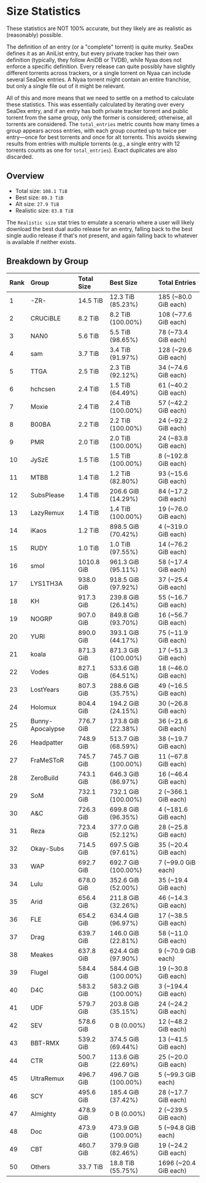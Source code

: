 # Size Statistics

These statistics are NOT 100% accurate, but they likely are as realistic as (reasonably) possible.

The definition of an entry (or a "complete" torrent) is quite murky. SeaDex defines it as an AniList entry, but every private tracker has their own definition (typically, they follow AniDB or TVDB), while Nyaa does not enforce a specific definition. Every release can quite possibly have slightly different torrents across trackers, or a single torrent on Nyaa can include several SeaDex entries. A Nyaa torrent might contain an entire franchise, but only a single file out of it might be relevant.

All of this and more means that we need to settle on a method to calculate these statistics. This was essentially calculated by iterating over every SeaDex entry, and if an entry has both private tracker torrent and public torrent from the same group, only the former is considered; otherwise, all torrents are considered. The `total_entries` metric counts how many times a group appears across entries, with each group counted up to twice per entry—once for best torrents and once for alt torrents. This avoids skewing results from entries with multiple torrents (e.g., a single entry with 12 torrents counts as one for `total_entries`). Exact duplicates are also discarded.

## Overview

- Total size: `108.1 TiB`
- Best size: `80.3 TiB`
- Alt size: `27.9 TiB`
- Realistic size: `83.8 TiB`

The `Realistic size` stat tries to emulate a scenario where a user will likely download the best dual audio release for an entry, falling back to the best single audio release if that's not present, and again falling back to whatever is available if neither exists.


## Breakdown by Group

| Rank | Group            | Total Size | Best Size           | Total Entries         |
| :----| :----------------| :----------| :-------------------| :---------------------|
| 1    | -ZR-             | 14.5 TiB   | 12.3 TiB (85.23%)   | 185 (~80.0 GiB each)  |
| 2    | CRUCiBLE         | 8.2 TiB    | 8.2 TiB (100.00%)   | 108 (~77.6 GiB each)  |
| 3    | NAN0             | 5.6 TiB    | 5.5 TiB (98.65%)    | 78 (~73.4 GiB each)   |
| 4    | sam              | 3.7 TiB    | 3.4 TiB (91.97%)    | 128 (~29.6 GiB each)  |
| 5    | TTGA             | 2.5 TiB    | 2.3 TiB (92.12%)    | 34 (~74.6 GiB each)   |
| 6    | hchcsen          | 2.4 TiB    | 1.5 TiB (64.49%)    | 61 (~40.2 GiB each)   |
| 7    | Moxie            | 2.4 TiB    | 2.4 TiB (100.00%)   | 57 (~42.2 GiB each)   |
| 8    | B00BA            | 2.2 TiB    | 2.2 TiB (100.00%)   | 24 (~92.2 GiB each)   |
| 9    | PMR              | 2.0 TiB    | 2.0 TiB (100.00%)   | 24 (~83.8 GiB each)   |
| 10   | JySzE            | 1.5 TiB    | 1.5 TiB (100.00%)   | 8 (~192.8 GiB each)   |
| 11   | MTBB             | 1.4 TiB    | 1.2 TiB (82.80%)    | 93 (~15.6 GiB each)   |
| 12   | SubsPlease       | 1.4 TiB    | 206.6 GiB (14.29%)  | 84 (~17.2 GiB each)   |
| 13   | LazyRemux        | 1.4 TiB    | 1.4 TiB (100.00%)   | 19 (~76.0 GiB each)   |
| 14   | iKaos            | 1.2 TiB    | 898.5 GiB (70.42%)  | 4 (~319.0 GiB each)   |
| 15   | RUDY             | 1.0 TiB    | 1.0 TiB (97.55%)    | 14 (~76.2 GiB each)   |
| 16   | smol             | 1010.8 GiB | 961.3 GiB (95.11%)  | 58 (~17.4 GiB each)   |
| 17   | LYS1TH3A         | 938.0 GiB  | 918.5 GiB (97.92%)  | 37 (~25.4 GiB each)   |
| 18   | KH               | 917.3 GiB  | 239.8 GiB (26.14%)  | 55 (~16.7 GiB each)   |
| 19   | NOGRP            | 907.0 GiB  | 849.8 GiB (93.70%)  | 16 (~56.7 GiB each)   |
| 20   | YURI             | 890.0 GiB  | 393.1 GiB (44.17%)  | 75 (~11.9 GiB each)   |
| 21   | koala            | 871.3 GiB  | 871.3 GiB (100.00%) | 17 (~51.3 GiB each)   |
| 22   | Vodes            | 827.1 GiB  | 533.6 GiB (64.51%)  | 18 (~46.0 GiB each)   |
| 23   | LostYears        | 807.3 GiB  | 288.6 GiB (35.75%)  | 49 (~16.5 GiB each)   |
| 24   | Holomux          | 804.4 GiB  | 194.2 GiB (24.15%)  | 30 (~26.8 GiB each)   |
| 25   | Bunny-Apocalypse | 776.7 GiB  | 173.8 GiB (22.38%)  | 36 (~21.6 GiB each)   |
| 26   | Headpatter       | 748.9 GiB  | 513.7 GiB (68.59%)  | 38 (~19.7 GiB each)   |
| 27   | FraMeSToR        | 745.7 GiB  | 745.7 GiB (100.00%) | 11 (~67.8 GiB each)   |
| 28   | ZeroBuild        | 743.1 GiB  | 646.3 GiB (86.97%)  | 16 (~46.4 GiB each)   |
| 29   | SoM              | 732.1 GiB  | 732.1 GiB (100.00%) | 2 (~366.1 GiB each)   |
| 30   | A&C              | 726.3 GiB  | 699.8 GiB (96.35%)  | 4 (~181.6 GiB each)   |
| 31   | Reza             | 723.4 GiB  | 377.0 GiB (52.12%)  | 28 (~25.8 GiB each)   |
| 32   | Okay-Subs        | 714.5 GiB  | 697.5 GiB (97.61%)  | 35 (~20.4 GiB each)   |
| 33   | WAP              | 692.7 GiB  | 692.7 GiB (100.00%) | 7 (~99.0 GiB each)    |
| 34   | Lulu             | 678.0 GiB  | 352.6 GiB (52.00%)  | 35 (~19.4 GiB each)   |
| 35   | Arid             | 656.4 GiB  | 211.8 GiB (32.26%)  | 46 (~14.3 GiB each)   |
| 36   | FLE              | 654.2 GiB  | 634.4 GiB (96.97%)  | 17 (~38.5 GiB each)   |
| 37   | Drag             | 639.7 GiB  | 146.0 GiB (22.81%)  | 58 (~11.0 GiB each)   |
| 38   | Meakes           | 637.8 GiB  | 624.4 GiB (97.90%)  | 9 (~70.9 GiB each)    |
| 39   | Flugel           | 584.4 GiB  | 584.4 GiB (100.00%) | 19 (~30.8 GiB each)   |
| 40   | D4C              | 583.2 GiB  | 583.2 GiB (100.00%) | 3 (~194.4 GiB each)   |
| 41   | UDF              | 579.7 GiB  | 203.8 GiB (35.15%)  | 24 (~24.2 GiB each)   |
| 42   | SEV              | 578.6 GiB  | 0 B (0.00%)         | 12 (~48.2 GiB each)   |
| 43   | BBT-RMX          | 539.2 GiB  | 374.5 GiB (69.44%)  | 13 (~41.5 GiB each)   |
| 44   | CTR              | 500.7 GiB  | 113.6 GiB (22.69%)  | 25 (~20.0 GiB each)   |
| 45   | UltraRemux       | 496.7 GiB  | 496.7 GiB (100.00%) | 5 (~99.3 GiB each)    |
| 46   | SCY              | 495.6 GiB  | 185.4 GiB (37.42%)  | 28 (~17.7 GiB each)   |
| 47   | Almighty         | 478.9 GiB  | 0 B (0.00%)         | 2 (~239.5 GiB each)   |
| 48   | Doc              | 473.9 GiB  | 473.9 GiB (100.00%) | 5 (~94.8 GiB each)    |
| 49   | CBT              | 460.7 GiB  | 379.9 GiB (82.46%)  | 19 (~24.2 GiB each)   |
| 50   | Others           | 33.7 TiB   | 18.8 TiB (55.75%)   | 1696 (~20.4 GiB each) |

